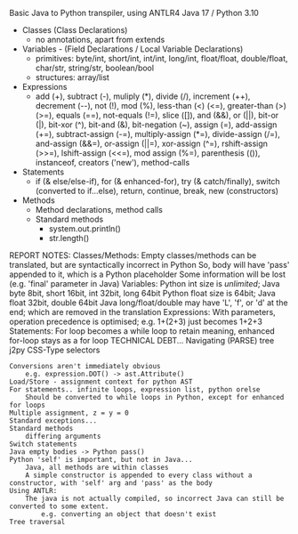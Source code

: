 Basic Java to Python transpiler, using ANTLR4
Java 17 / Python 3.10

- Classes (Class Declarations)
    - no annotations, apart from extends
- Variables - (Field Declarations / Local Variable Declarations)
    - primitives: byte/int, short/int, int/int, long/int, float/float, double/float, char/str, string/str, boolean/bool
    - structures: array/list
- Expressions
    - add (+), subtract (-), muliply (\*), divide (/), increment (++), decrement (--), not (!), mod (%), less-than (<) (<=), greater-than (>) (>=), equals (==), not-equals (!=), slice ([]), and (&&), or (||), bit-or (|), bit-xor (^), bit-and (&), bit-negation (~), assign (=), add-assign (+=), subtract-assign (-=), multiply-assign (\*=), divide-assign (/=), and-assign (&&=), or-assign (||=), xor-assign (^=), rshift-assign (>>=), lshift-assign (<<=), mod assign (%=), parenthesis (()), instanceof, creators ('new'), method-calls
- Statements
    - if (& else/else-if), for (& enhanced-for), try (& catch/finally), switch (converted to if...else), return, continue, break, new (constructors)
- Methods
    - Method declarations, method calls
    - Standard methods
        - system.out.println()
        - str.length()

REPORT NOTES:
    Classes/Methods:
        Empty classes/methods can be translated, but are syntactically incorrect in Python
            So, body will have 'pass' appended to it, which is a Python placeholder
        Some information will be lost (e.g. 'final' parameter in Java)
    Variables:
        Python int size is *unlimited*; Java byte 8bit, short 16bit, int 32bit, long 64bit
        Python float size is 64bit; Java float 32bit, double 64bit
        Java long/float/double may have 'L', 'f', or 'd' at the end; which are removed in the translation
    Expressions:
        With parameters, operation precedence is optimised; e.g. 1+(2+3) just becomes 1+2+3
    Statements:
        For loop becomes a while loop to retain meaning, enhanced for-loop stays as a for loop
    TECHNICAL DEBT...
        Navigating (PARSE) tree
            j2py CSS-Type selectors

    Conversions aren't immediately obvious
        e.g. expression.DOT() -> ast.Attribute()
    Load/Store - assignment context for python AST
    For statements.. infinite loops, expression list, python orelse
        Should be converted to while loops in Python, except for enhanced for loops
    Multiple assignment, z = y = 0
    Standard exceptions...
    Standard methods
        differing arguments
    Switch statements
    Java empty bodies -> Python pass()
    Python 'self' is important, but not in Java...
        Java, all methods are within classes
        A simple constructor is appended to every class without a constructor, with 'self' arg and 'pass' as the body
    Using ANTLR:
        The java is not actually compiled, so incorrect Java can still be converted to some extent.
            e.g. converting an object that doesn't exist
    Tree traversal